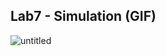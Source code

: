 ## Lab7 - Simulation (GIF)

![untitled](https://github.com/IamAbdelrahman/Embedded-Systems-Diploma/assets/108472811/8eaffb95-fad8-4f9a-aa53-04bbd14d7a22)


